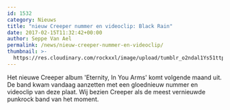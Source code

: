 ```yaml
---
id: 1532
category: Nieuws
title: "nieuw Creeper nummer en videoclip: Black Rain"
date: 2017-02-15T11:32:42+00:00
author: Seppe Van Ael
permalink: /news/nieuw-creeper-nummer-en-videoclip/
thumbnail: >-
  https://res.cloudinary.com/rockxxl/image/upload/tumblr_o2ndal1Ys51ttp876o1_r1_1280.jpg
---
```

Het nieuwe Creeper album 'Eternity, In You Arms' komt volgende maand uit. De band kwam vandaag aanzetten met een gloednieuw nummer en videoclip van deze plaat. Wij bezien Creeper als de meest vernieuwde punkrock band van het moment.
